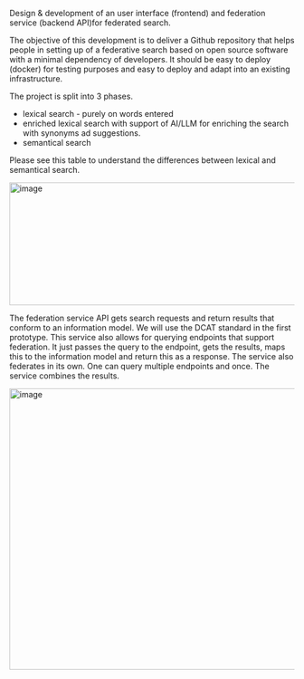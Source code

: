 Design & development of an user interface (frontend) and federation service (backend API)for federated search.

The objective of this development is to deliver a Github repository that helps people in setting up of a federative search based on open source software with a minimal dependency of developers. It should be easy to deploy (docker) for testing purposes and easy to deploy and adapt into an existing infrastructure.

The project is split into 3 phases.

- lexical search - purely on words entered
- enriched lexical search with support of AI/LLM for enriching the search with synonyms ad suggestions.
- semantical search

Please see this table to understand the differences between lexical and semantical search.

<img width="903" height="217" alt="image" src="https://github.com/user-attachments/assets/2032a868-ef46-4a13-ab49-51af14293c76" />

The federation service API gets search requests and return results that conform to an information model. We will use the DCAT standard in the first prototype. This service also allows for querying endpoints that support federation. It just passes the query to the endpoint, gets the results, maps this to the information model and return this as a response.
The service also federates in its own. One can query multiple endpoints and once. The service combines the results. 

<img width="806" height="497" alt="image" src="https://github.com/user-attachments/assets/ed63ad11-9168-4aec-88e0-8e438b8fcf78" />

